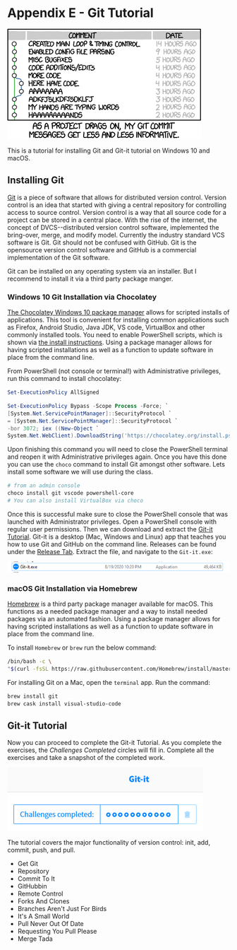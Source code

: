 # Appendix E - Git Tutorial

![*Git commit messages--after developing this book I understand this completely*](images/Chapter-Header/Appendix-E/git_commit-2.png "Git Commit")

This is a tutorial for installing Git and Git-it tutorial on Windows 10 and macOS.  

## Installing Git

[Git](https://git-scm.org "Gits site") is a piece of software that allows for distributed version control.  Version control is an idea that started with giving a central repository for controlling access to source control. Version control is a way that all source code for a project can be stored in a central place.   With the rise of the internet, the concept of DVCS--distributed version control software, implemented the bring-over, merge, and modify model. Currently the industry standard VCS software is Git.  Git should not be confused with GitHub.  Git is the opensource version control software and GitHub is a commercial implementation of the Git software.

Git can be installed on any operating system via an installer.  But I recommend to install it via a third party package manger.

### Windows 10 Git Installation via Chocolatey

[The Chocolatey Windows 10 package manager](https://chocolatey.org "chocolatey package manager install page") allows for scripted installs of applications.  This tool is convenient for installing common applications such as Firefox, Android Studio, Java JDK, VS code, VirtualBox and other commonly installed tools.  You need to enable PowerShell scripts, which is shown via [the install instructions](https://chocolatey.org/install "Chocolatey install instructions").  Using a package manager allows for having scripted installations as well as a function to update software in place from the command line.

From PowerShell (not console or terminal!) with Administrative privileges, run this command to install chocolatey:

```PowerShell
Set-ExecutionPolicy AllSigned
```

```PowerShell
Set-ExecutionPolicy Bypass -Scope Process -Force; `
[System.Net.ServicePointManager]::SecurityProtocol `
= [System.Net.ServicePointManager]::SecurityProtocol `
-bor 3072; iex ((New-Object `
System.Net.WebClient).DownloadString('https://chocolatey.org/install.ps1'))
```

Upon finishing this command you will need to close the PowerShell terminal and reopen it with Administrative privileges again.  Once you have this done you can use the ```choco``` command to install Git amongst other software. Lets install some software we will use during the class.

```PowerShell
# from an admin console
choco install git vscode powershell-core
# You can also install VirtualBox via choco
```

Once this is successful make sure to close the PowerShell console that was launched with Administrator privileges.  Open a PowerShell console with regular user permissions.  Then we can download and extract the [Git-it Tutorial](https://github.com/jlord/git-it-electron/ "Git-it install Page"). Git-it is a desktop (Mac, Windows and Linux) app that teaches you how to use Git and GitHub on the command line.  Releases can be found under the [Release Tab](https://github.com/jlord/git-it-electron/releases "Git-it Download Releases").  Extract the file, and navigate to the `Git-it.exe`:

![*Git-it Executable*](images/Appendix-E/git-it-windows-executable.png "Image of Git-it executable")

### macOS Git Installation via Homebrew

[Homebrew](https://brew.sh/ "macOS Homebrew webpage") is a third party package manager available for macOS.  This functions as a needed package manager and a way to install needed packages via an automated fashion. Using a package manager allows for having scripted installations as well as a function to update software in place from the command line.

To install `Homebrew` or `brew` run the below command:

```bash
/bin/bash -c \
"$(curl -fsSL https://raw.githubusercontent.com/Homebrew/install/master/install.sh)"
```

For installing Git on a Mac, open the `terminal` app.  Run the command:

```bash
brew install git
brew cask install visual-studio-code
```

## Git-it Tutorial

Now you can proceed to complete the Git-it Tutorial.  As you complete the exercises, the *Challenges Completed* circles will fill in.  Complete all the exercises and take a snapshot of the completed work.

![*Git-it Challenges*](images/Appendix-E/completed.png "Git-it challanges completed image")

The tutorial covers the major functionality of version control: init, add, commit, push, and pull.

* Get Git
* Repository
* Commit To It
* GitHubbin
* Remote Control
* Forks And Clones
* Branches Aren't Just For Birds
* It's A Small World
* Pull Never Out Of Date
* Requesting You Pull Please
* Merge Tada
